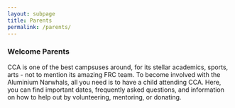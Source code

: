 ```yaml
---
layout: subpage
title: Parents
permalink: /parents/
---
```


### Welcome Parents

CCA is one of the best campsuses around, for its stellar academics, sports, arts - not to mention its amazing FRC team. To become involved with the Aluminium Narwhals, all you need is to have a child attending CCA. Here, you can find important dates, frequently asked questions, and information on how to help out by volunteering, mentoring, or donating.

<br>
<br>
<br>
<br>
